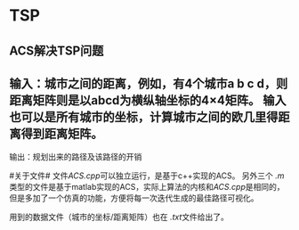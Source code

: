 # TSP
## ACS解决TSP问题

输入：城市之间的距离，例如，有4个城市a b c d，则距离矩阵则是以abcd为横纵轴坐标的4×4矩阵。
      输入也可以是所有城市的坐标，计算城市之间的欧几里得距离得到距离矩阵。
-----------------------------------------------------------------------------------------
输出：规划出来的路径及该路径的开销

#关于文件#
文件*ACS.cpp*可以独立运行，是基于c++实现的ACS。
另外三个 *.m*类型的文件是基于matlab实现的ACS，实际上算法的内核和*ACS.cpp*是相同的，但是多加了一个仿真的功能，方便将每一次迭代生成的最佳路径可视化。

用到的数据文件（城市的坐标/距离矩阵）也在 *.txt*文件给出了。

